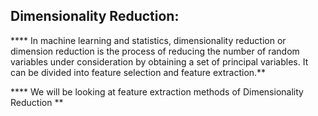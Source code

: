 ## Dimensionality Reduction:

**** In machine learning and statistics, dimensionality reduction or dimension reduction is the process of reducing the 
number of random variables under consideration by obtaining a set of principal variables. It can be divided into 
feature selection and feature extraction.**

**** We will be looking at feature extraction methods of Dimensionality Reduction **
